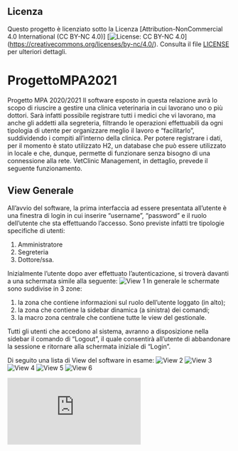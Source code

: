 ## Licenza

Questo progetto è licenziato sotto la Licenza [Attribution-NonCommercial 4.0 International (CC BY-NC 4.0)]
[![License: CC BY-NC 4.0](https://img.shields.io/badge/License-CC%20BY--NC%204.0-lightgrey.svg)]
(https://creativecommons.org/licenses/by-nc/4.0/).
Consulta il file [LICENSE](LICENSE) per ulteriori dettagli.


# ProgettoMPA2021
Progetto MPA 2020/2021
Il software esposto in questa relazione avrà lo scopo di riuscire a gestire una clinica veterinaria in cui lavorano uno o più dottori. 
Sarà infatti possibile registrare tutti i medici che vi lavorano, ma anche gli addetti alla segreteria, filtrando le operazioni effettuabili da ogni tipologia di utente per organizzare meglio il lavoro e “facilitarlo”, suddividendo i compiti all’interno della clinica.
Per potere registrare i dati, per il momento è stato utilizzato H2, un database che può essere utilizzato in locale e che, dunque, permette di funzionare senza bisogno di una connessione alla rete.
VetClinic Management, in dettaglio, prevede il seguente funzionamento.
## View Generale
All’avvio del software, la prima interfaccia ad essere presentata all’utente è una finestra di login in cui inserire “username”, “password” e il ruolo dell’utente che sta effettuando l’accesso.
Sono previste infatti tre tipologie specifiche di utenti:
1. Amministratore
2. Segreteria
3. Dottore/ssa.

   
Inizialmente l’utente dopo aver effettuato l’autenticazione, si troverà davanti a una schermata simile alla seguente: 
![View 1](https://user-images.githubusercontent.com/56923471/274726222-36fae07b-24d9-494d-ae0a-eb30378f3f71.png)
In generale le schermate sono suddivise in 3 zone: 
1. la zona che contiene informazioni sul ruolo dell’utente loggato (in alto);
2. la zona che contiene la sidebar dinamica (a sinistra) dei comandi;
3. la macro zona centrale che contiene tutte le view del gestionale.

Tutti gli utenti che accedono al sistema, avranno a disposizione nella sidebar il comando di “Logout”, il quale consentirà all’utente di abbandonare la sessione e ritornare alla schermata iniziale di “Login”. 

Di seguito una lista di View del software in esame: 
![View 2](https://user-images.githubusercontent.com/56923471/274727443-23ba8b38-913e-4c32-9eb4-ce60ff4e9600.png)
![View 3](https://user-images.githubusercontent.com/56923471/274727451-c94e7753-4807-4096-94c8-134ce5499185.png)
![View 4](https://user-images.githubusercontent.com/56923471/274727474-7139dc13-20bf-4b66-b025-be7bce71a529.png)
![View 5](https://user-images.githubusercontent.com/56923471/274727489-34d52ac8-d6ac-4b2f-a54a-ec0df36b545a.png)
![View 6](https://user-images.githubusercontent.com/56923471/274727503-c1435c9b-78d5-4401-86e9-73f33b108abf.png)

![UML Dao](https://github.com/Ylenia1211/ProgettoMPA2021/files/12887421/Dao.pdf)
